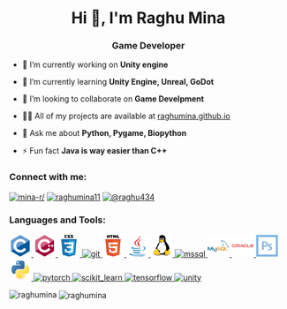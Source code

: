 <h1 align="center">Hi 👋, I'm Raghu Mina</h1>
<h3 align="center"> Game Developer </h3>

- 🔭 I’m currently working on **Unity engine**

- 🌱 I’m currently learning **Unity Engine, Unreal, GoDot**

- 👯 I’m looking to collaborate on **Game Develpment**

- 👨‍💻 All of my projects are available at [raghumina.github.io](raghumina.github.io)

- 💬 Ask me about **Python, Pygame, Biopython**

- ⚡ Fun fact **Java is way easier than C++**

<h3 align="left">Connect with me:</h3>
<p align="left">
<a href="https://linkedin.com/in/mina-r/" target="blank"><img align="center" src="https://cdn.jsdelivr.net/npm/simple-icons@3.0.1/icons/linkedin.svg" alt="mina-r/" height="30" width="40" /></a>
<a href="https://www.hackerrank.com/raghumina11" target="blank"><img align="center" src="https://cdn.jsdelivr.net/npm/simple-icons@3.0.1/icons/hackerrank.svg" alt="raghumina11" height="30" width="40" /></a>
<a href="https://www.hackerearth.com/@raghu434" target="blank"><img align="center" src="https://cdn.jsdelivr.net/npm/simple-icons@3.0.1/icons/hackerearth.svg" alt="@raghu434" height="30" width="40" /></a>
</p>

<h3 align="left">Languages and Tools:</h3>
<p align="left"> <a href="https://www.cprogramming.com/" target="_blank"> <img src="https://raw.githubusercontent.com/devicons/devicon/master/icons/c/c-original.svg" alt="c" width="40" height="40"/> </a> <a href="https://www.w3schools.com/cpp/" target="_blank"> <img src="https://raw.githubusercontent.com/devicons/devicon/master/icons/cplusplus/cplusplus-original.svg" alt="cplusplus" width="40" height="40"/> </a> <a href="https://www.w3schools.com/css/" target="_blank"> <img src="https://raw.githubusercontent.com/devicons/devicon/master/icons/css3/css3-original-wordmark.svg" alt="css3" width="40" height="40"/> </a> <a href="https://git-scm.com/" target="_blank"> <img src="https://www.vectorlogo.zone/logos/git-scm/git-scm-icon.svg" alt="git" width="40" height="40"/> </a> <a href="https://www.w3.org/html/" target="_blank"> <img src="https://raw.githubusercontent.com/devicons/devicon/master/icons/html5/html5-original-wordmark.svg" alt="html5" width="40" height="40"/> </a> <a href="https://www.java.com" target="_blank"> <img src="https://raw.githubusercontent.com/devicons/devicon/master/icons/java/java-original.svg" alt="java" width="40" height="40"/> </a> <a href="https://www.linux.org/" target="_blank"> <img src="https://raw.githubusercontent.com/devicons/devicon/master/icons/linux/linux-original.svg" alt="linux" width="40" height="40"/> </a> <a href="https://www.microsoft.com/en-us/sql-server" target="_blank"> <img src="https://cdn.worldvectorlogo.com/logos/microsoft-sql-server.svg" alt="mssql" width="40" height="40"/> </a> <a href="https://www.mysql.com/" target="_blank"> <img src="https://raw.githubusercontent.com/devicons/devicon/master/icons/mysql/mysql-original-wordmark.svg" alt="mysql" width="40" height="40"/> </a> <a href="https://www.oracle.com/" target="_blank"> <img src="https://raw.githubusercontent.com/devicons/devicon/master/icons/oracle/oracle-original.svg" alt="oracle" width="40" height="40"/> </a> <a href="https://www.photoshop.com/en" target="_blank"> <img src="https://raw.githubusercontent.com/devicons/devicon/master/icons/photoshop/photoshop-line.svg" alt="photoshop" width="40" height="40"/> </a> <a href="https://www.python.org" target="_blank"> <img src="https://raw.githubusercontent.com/devicons/devicon/master/icons/python/python-original.svg" alt="python" width="40" height="40"/> </a> <a href="https://pytorch.org/" target="_blank"> <img src="https://www.vectorlogo.zone/logos/pytorch/pytorch-icon.svg" alt="pytorch" width="40" height="40"/> </a> <a href="https://scikit-learn.org/" target="_blank"> <img src="https://upload.wikimedia.org/wikipedia/commons/0/05/Scikit_learn_logo_small.svg" alt="scikit_learn" width="40" height="40"/> </a> <a href="https://www.tensorflow.org" target="_blank"> <img src="https://www.vectorlogo.zone/logos/tensorflow/tensorflow-icon.svg" alt="tensorflow" width="40" height="40"/> </a> <a href="https://unity.com/" target="_blank"> <img src="https://www.vectorlogo.zone/logos/unity3d/unity3d-icon.svg" alt="unity" width="40" height="40"/> </a>

<p><img align="left" src="https://github-readme-stats.vercel.app/api/top-langs?username=raghumina&show_icons=true&locale=en&layout=compact" alt="raghumina" /></p>

<p>&nbsp;<img align="center" src="https://github-readme-stats.vercel.app/api?username=raghumina&show_icons=true&locale=en" alt="raghumina" /></p>



